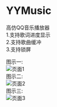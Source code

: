 # YYMusic
高仿QQ音乐播放器  
1.支持歌词进度显示  
2.支持歌曲缓冲  
3.支持锁屏  

图示一:  
![页面1](https://raw.githubusercontent.com/wh8817221/YYMusic/master/YYMusic/screenshot/Simulator%20Screen%20Shot%20-%20iPhone%208%20-%202020-06-30%20at%2016.58.37.png)  
图示二:  
![页面2](https://github.com/wh8817221/YYMusic/blob/master/YYMusic/screenshot/Simulator%20Screen%20Shot%20-%20iPhone%208%20-%202020-06-30%20at%2016.58.49.png)  
图示三:  
![页面3](https://github.com/wh8817221/YYMusic/blob/master/YYMusic/screenshot/Simulator%20Screen%20Shot%20-%20iPhone%208%20-%202020-06-30%20at%2016.58.53.png)  



